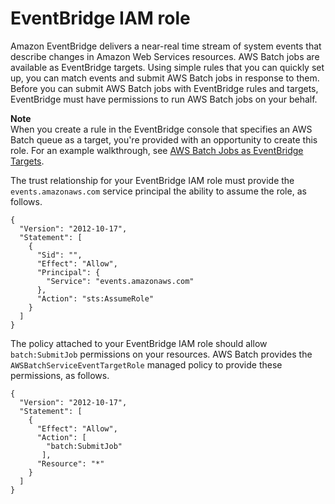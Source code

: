 # EventBridge IAM role<a name="CWE_IAM_role"></a>

Amazon EventBridge delivers a near\-real time stream of system events that describe changes in Amazon Web Services resources\. AWS Batch jobs are available as EventBridge targets\. Using simple rules that you can quickly set up, you can match events and submit AWS Batch jobs in response to them\. Before you can submit AWS Batch jobs with EventBridge rules and targets, EventBridge must have permissions to run AWS Batch jobs on your behalf\.

**Note**  
When you create a rule in the EventBridge console that specifies an AWS Batch queue as a target, you're provided with an opportunity to create this role\. For an example walkthrough, see [AWS Batch Jobs as EventBridge Targets](batch-cwe-target.md)\.

The trust relationship for your EventBridge IAM role must provide the `events.amazonaws.com` service principal the ability to assume the role, as follows\.

```
{
  "Version": "2012-10-17",
  "Statement": [
    {
      "Sid": "",
      "Effect": "Allow",
      "Principal": {
        "Service": "events.amazonaws.com"
      },
      "Action": "sts:AssumeRole"
    }
  ]
}
```

The policy attached to your EventBridge IAM role should allow `batch:SubmitJob` permissions on your resources\. AWS Batch provides the `AWSBatchServiceEventTargetRole` managed policy to provide these permissions, as follows\.

```
{
  "Version": "2012-10-17",
  "Statement": [
    {
      "Effect": "Allow",
      "Action": [
        "batch:SubmitJob"
       ],
      "Resource": "*"
    }
  ]
}
```